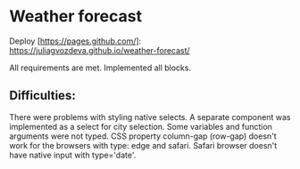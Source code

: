 # Weather forecast
Deploy [https://pages.github.com/]: https://juliagvozdeva.github.io/weather-forecast/

All requirements are met. Implemented all blocks.
## Difficulties:
There were problems with styling native selects. A separate component was implemented as a select for city selection.
Some variables and function arguments were not typed. CSS property column-gap (row-gap) doesn't work for the browsers with type: edge and safari. Safari browser doesn't have native input with type='date'.
